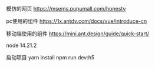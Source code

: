 模仿的网页
https://msems.pupumall.com/honesty  

pc使用的组件
https://1x.antdv.com/docs/vue/introduce-cn

移动端使用的组件
https://mini.ant.design/guide/quick-start/

node
14.21.2


启动项目
yarn install
npm run dev:h5  
